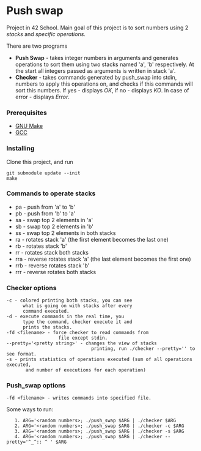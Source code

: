# Push swap

Project in 42 School. Main goal of this project is to sort numbers using 2 *stacks* and
*specific operations*.

There are two programs
* **Push Swap** - takes integer numbers in arguments and generates operations to sort them
using two stacks named 'a', 'b' respectively. At the start all integers passed as arguments is written
in stack 'a'.
* **Checker** - takes commands generated by push_swap into stdin, numbers to apply this
operations on, and checks if this commands will sort this numbers. If yes - displays *OK*,
if no - displays *KO*. In case of error - displays *Error*.

### Prerequisites

* [GNU Make](https://www.gnu.org/software/make/)
* [GCC](https://gcc.gnu.org/)

### Installing

Clone this project, and run
```
git submodule update --init
make
```

### Commands to operate stacks
  * pa - push from 'a' to 'b'
  * pb - push from 'b' to 'a'
  * sa - swap top 2 elements in 'a'
  * sb - swap top 2 elements in 'b'
  * ss - swap top 2 elements in both stacks
  * ra - rotates stack 'a' (the first element becomes the last one)
  * rb - rotates stack 'b'
  * rr - rotates stack both stacks
  * rra - reverse rotates stack 'a' (the last element becomes the first one)
  * rrb - reverse rotates stack 'b'
  * rrr - reverse rotates both stacks
 
 ### Checker options
    -c - colored printing both stacks, you can see
          what is going on with stacks after every
          command executed.
    -d - execute commands in the real time, you
          type the command, checker execute it and
          prints the stacks.
    -fd <filename> - force checker to read commands from
                       file except stdin.
    --pretty='<pretty string>' - changes the view of stacks
                                   printing, run ./checker --pretty='' to see format.
    -s - prints statistics of operations executed (sum of all operations executed,
           and number of executions for each operation)
           
 ### Push_swap options
    -fd <filename> - writes commands into specified file.
    
 Some ways to run:
 ```
    1. ARG='<random numbers>; ./push_swap $ARG | ./checker $ARG
    2. ARG='<random numbers>; ./push_swap $ARG | ./checker -c $ARG
    3. ARG='<random numbers>; ./push_swap $ARG | ./checker -s $ARG
    4. ARG='<random numbers>; ./push_swap $ARG | ./checker --pretty='^_^:: ^ ' $ARG
 ```
